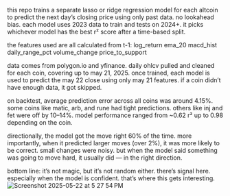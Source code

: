 this repo trains a separate lasso or ridge regression model for each altcoin to predict the next day’s closing price using only past data. no lookahead bias. each model uses 2023 data to train and tests on 2024+. it picks whichever model has the best r² score after a time-based split.

the features used are all calculated from t-1:
log_return
ema_20
macd_hist
daily_range_pct
volume_change
price_to_support

data comes from polygon.io and yfinance. daily ohlcv pulled and cleaned for each coin, covering up to may 21, 2025. once trained, each model is used to predict the may 22 close using only may 21 features. if a coin didn’t have enough data, it got skipped.

on backtest, average prediction error across all coins was around 4.15%. some coins like matic, arb, and rune had tight predictions. others like inj and fet were off by 10–14%. model performance ranged from ~0.62 r² up to 0.98 depending on the coin.

directionally, the model got the move right 60% of the time. more importantly, when it predicted larger moves (over 2%), it was more likely to be correct. small changes were noisy. but when the model said something was going to move hard, it usually did — in the right direction.

bottom line: it’s not magic, but it’s not random either. there’s signal here. especially when the model is confident. that’s where this gets interesting.
![Screenshot 2025-05-22 at 5 27 54 PM](https://github.com/user-attachments/assets/287df09a-eb74-4e9e-8b3b-e1e39dc655c0)
